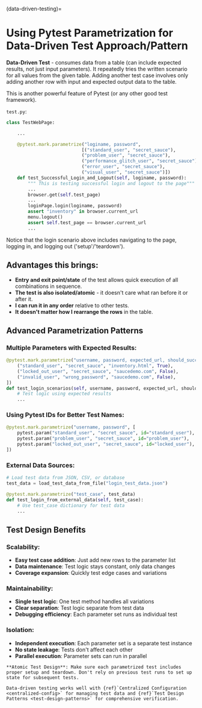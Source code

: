 (data-driven-testing)=
# Using Pytest Parametrization for Data-Driven Test Approach/Pattern

**Data-Driven Test** - consumes data from a table (can include expected results, not just input parameters). It repeatedly tries the written scenario for all values from the given table. Adding another test case involves only adding another row with input and expected output data to the table.

This is another powerful feature of Pytest (or any other good test framework).

`test.py`:
```python
class TestWebPage:

    ...

    @pytest.mark.parametrize("loginame, password", 
                            [("standard_user", "secret_sauce"), 
                            ("problem_user", "secret_sauce"), 
                            ("performance_glitch_user", "secret_sauce"), 
                            ("error_user", "secret_sauce"), 
                            ("visual_user", "secret_sauce")])
    def test_Successful_Login_and_Logout(self, loginame, password):
        """ This is testing successful login and logout to the page"""
        ...
        browser.get(self.test_page)
        ...
        loginPage.login(loginame, password)
        assert "inventory" in browser.current_url
        menu.logout()
        assert self.test_page == browser.current_url
        ...
```

Notice that the login scenario above includes navigating to the page, logging in, and logging out ('setup'/'teardown').

## Advantages this brings:

- **Entry and exit point/state** of the test allows quick execution of all combinations in sequence.
- **The test is also isolated/atomic** - it doesn't care what ran before it or after it.
- **I can run it in any order** relative to other tests.
- **It doesn't matter how I rearrange the rows** in the table.

## Advanced Parametrization Patterns

### Multiple Parameters with Expected Results:
```python
@pytest.mark.parametrize("username, password, expected_url, should_succeed", [
    ("standard_user", "secret_sauce", "inventory.html", True),
    ("locked_out_user", "secret_sauce", "saucedemo.com", False),
    ("invalid_user", "wrong_password", "saucedemo.com", False),
])
def test_login_scenarios(self, username, password, expected_url, should_succeed):
    # Test logic using expected results
    ...
```

### Using Pytest IDs for Better Test Names:
```python
@pytest.mark.parametrize("username, password", [
    pytest.param("standard_user", "secret_sauce", id="standard_user"),
    pytest.param("problem_user", "secret_sauce", id="problem_user"),
    pytest.param("locked_out_user", "secret_sauce", id="locked_user"),
])
```

### External Data Sources:
```python
# Load test data from JSON, CSV, or database
test_data = load_test_data_from_file("login_test_data.json")

@pytest.mark.parametrize("test_case", test_data)
def test_login_from_external_data(self, test_case):
    # Use test_case dictionary for test data
    ...
```

## Test Design Benefits

### Scalability:
- **Easy test case addition**: Just add new rows to the parameter list
- **Data maintenance**: Test logic stays constant, only data changes
- **Coverage expansion**: Quickly test edge cases and variations

### Maintainability:
- **Single test logic**: One test method handles all variations
- **Clear separation**: Test logic separate from test data
- **Debugging efficiency**: Each parameter set runs as individual test

### Isolation:
- **Independent execution**: Each parameter set is a separate test instance
- **No state leakage**: Tests don't affect each other
- **Parallel execution**: Parameter sets can run in parallel

```{warning}
**Atomic Test Design**: Make sure each parametrized test includes proper setup and teardown. Don't rely on previous test runs to set up state for subsequent tests.
```

```{seealso}
Data-driven testing works well with {ref}`Centralized Configuration <centralized-config>` for managing test data and {ref}`Test Design Patterns <test-design-patterns>` for comprehensive verification.
```